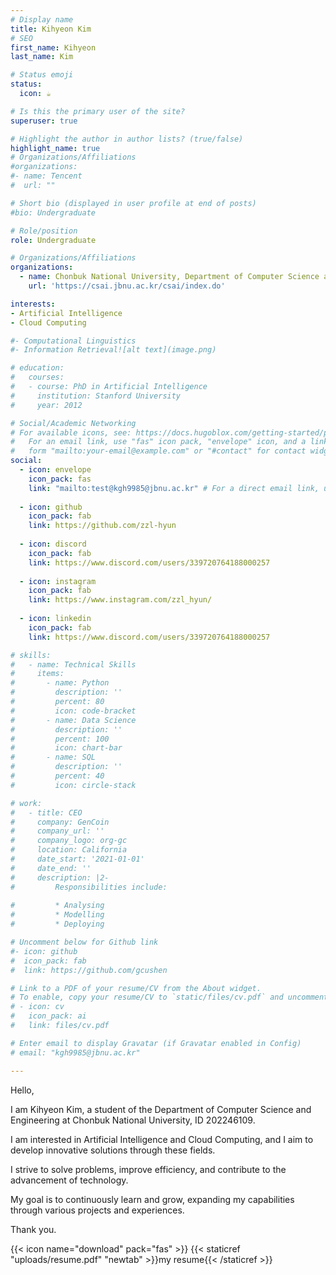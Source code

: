 ```yaml
---
# Display name
title: Kihyeon Kim
# SEO
first_name: Kihyeon
last_name: Kim

# Status emoji
status:
  icon: ☕️

# Is this the primary user of the site?
superuser: true

# Highlight the author in author lists? (true/false)
highlight_name: true
# Organizations/Affiliations
#organizations:
#- name: Tencent
#  url: ""

# Short bio (displayed in user profile at end of posts)
#bio: Undergraduate

# Role/position
role: Undergraduate

# Organizations/Affiliations
organizations:
  - name: Chonbuk National University, Department of Computer Science and Engineering
    url: 'https://csai.jbnu.ac.kr/csai/index.do'

interests:
- Artificial Intelligence
- Cloud Computing

#- Computational Linguistics
#- Information Retrieval![alt text](image.png)

# education:
#   courses:
#   - course: PhD in Artificial Intelligence
#     institution: Stanford University
#     year: 2012

# Social/Academic Networking
# For available icons, see: https://docs.hugoblox.com/getting-started/page-builder/#icons
#   For an email link, use "fas" icon pack, "envelope" icon, and a link in the
#   form "mailto:your-email@example.com" or "#contact" for contact widget.
social:
  - icon: envelope
    icon_pack: fas
    link: "mailto:test@kgh9985@jbnu.ac.kr" # For a direct email link, use "mailto:test@example.org".
  
  - icon: github
    icon_pack: fab
    link: https://github.com/zzl-hyun
 
  - icon: discord
    icon_pack: fab
    link: https://www.discord.com/users/339720764188000257
  
  - icon: instagram
    icon_pack: fab
    link: https://www.instagram.com/zzl_hyun/
  
  - icon: linkedin
    icon_pack: fab
    link: https://www.discord.com/users/339720764188000257

# skills:
#   - name: Technical Skills
#     items:
#       - name: Python
#         description: ''
#         percent: 80
#         icon: code-bracket
#       - name: Data Science
#         description: ''
#         percent: 100
#         icon: chart-bar
#       - name: SQL
#         description: ''
#         percent: 40
#         icon: circle-stack

# work:
#   - title: CEO
#     company: GenCoin
#     company_url: ''
#     company_logo: org-gc
#     location: California
#     date_start: '2021-01-01'
#     date_end: ''
#     description: |2-
#         Responsibilities include:
        
#         * Analysing
#         * Modelling
#         * Deploying

# Uncomment below for Github link
#- icon: github
#  icon_pack: fab
#  link: https://github.com/gcushen

# Link to a PDF of your resume/CV from the About widget.
# To enable, copy your resume/CV to `static/files/cv.pdf` and uncomment the lines below.
# - icon: cv
#   icon_pack: ai
#   link: files/cv.pdf

# Enter email to display Gravatar (if Gravatar enabled in Config)
# email: "kgh9985@jbnu.ac.kr"

---
```


Hello,

I am Kihyeon Kim, a student of the Department of Computer Science and Engineering at Chonbuk National University, ID 202246109.

I am interested in Artificial Intelligence and Cloud Computing, and I aim to develop innovative solutions through these fields.

I strive to solve problems, improve efficiency, and contribute to the advancement of technology.

My goal is to continuously learn and grow, expanding my capabilities through various projects and experiences.

Thank you.

{{< icon name="download" pack="fas" >}} {{< staticref "uploads/resume.pdf" "newtab" >}}my resume{{< /staticref >}}
